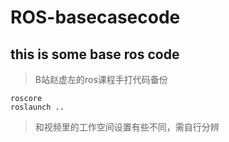 # ROS-basecasecode
## this is some base ros code ##
>B站赵虚左的ros课程手打代码备份

    roscore
	roslaunch ..
>和视频里的工作空间设置有些不同，需自行分辨
